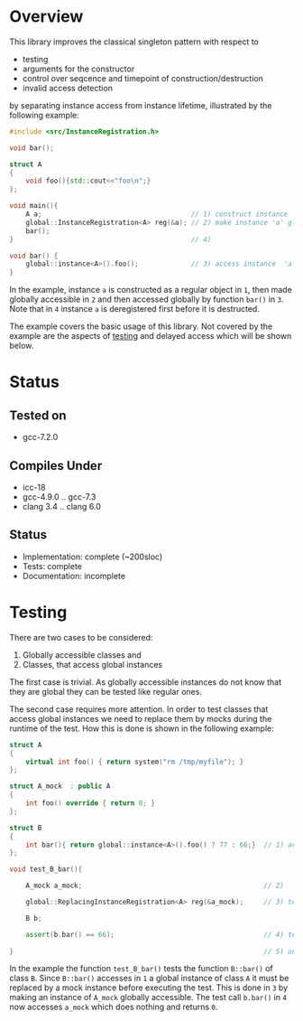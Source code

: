 # Overview
This library improves the classical singleton pattern with respect to 
 - testing
 - arguments for the constructor 
 - control over seqcence and timepoint of construction/destruction
 - invalid access detection
 
by separating instance access from instance lifetime, illustrated by the following example:

```cpp
#include <src/InstanceRegistration.h>

void bar(); 

struct A
{
    void foo(){std::cout<<"foo\n";}
};

void main(){
    A a;                                     // 1) construct instance
    global::InstanceRegistration<A> reg(&a); // 2) make instance 'a' globally accessible
    bar();
}                                            // 4) 

void bar() {
    global::instance<A>().foo();             // 3) access instance  'a' 
}

```

In the example, instance `a` is constructed as a regular object in `1`, then made globally accessible in `2` and then accessed globally by function `bar()` in `3`. Note that in `4` instance `a` is deregistered first before it is destructed.   

The example covers the basic usage of this library. Not covered by the example are the aspects of [testing](#testing) and delayed access which will be shown below.

# Status
## Tested on
 - gcc-7.2.0

## Compiles Under
 - icc-18
 - gcc-4.9.0 .. gcc-7.3
 - clang 3.4 .. clang 6.0
 
## Status
 - Implementation: complete (~200sloc)
 - Tests: complete
 - Documentation: incomplete


# Testing 
There are two cases to be considered:
 1. Globally accessible classes and 
 2. Classes, that access global instances

The first case is trivial. As globally accessible instances do not know that they are global they can be tested like regular ones.

The second case requires more attention. In order to test classes that access global instances we need to replace them by mocks during the runtime of the test. How this is done is shown in the following example:  

```cpp
struct A
{
    virtual int foo() { return system("rm /tmp/myfile"); }
};

struct A_mock  : public A
{
    int foo() override { return 0; }
};

struct B
{
    int bar(){ return global::instance<A>().foo() ? 77 : 66;}  // 1) access to global instance
};

void test_B_bar(){

    A_mock a_mock;                                             // 2)

    global::ReplacingInstanceRegistration<A> reg(&a_mock);     // 3) temporarily replace global instance by 'a-mock'

    B b;

    assert(b.bar() == 66);                                     // 4) test bar b.bar() uses 'a_mock'
    
}                                                              // 5) undo of step 2) 

```
In the example the function `test_B_bar()` tests the function `B::bar()` of class `B`. Since `B::bar()` accesses in `1` a global instance of class `A` it must be replaced by a mock instance before executing the test. This is done in `3` by making an instance of `A_mock` globally accessible. The test call `b.bar()` in `4` now accesses `a_mock` which does nothing and returns `0`. 
